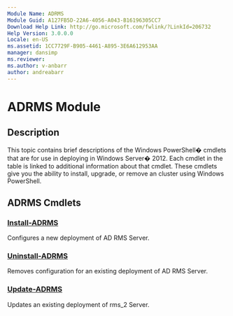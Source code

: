 ```yaml
---
Module Name: ADRMS
Module Guid: A127FB5D-22A6-4056-A043-B16196305CC7
Download Help Link: http://go.microsoft.com/fwlink/?LinkId=206732
Help Version: 3.0.0.0
Locale: en-US
ms.assetid: 1CC7729F-B905-4461-A895-3E6A612953AA
manager: dansimp
ms.reviewer:
ms.author: v-anbarr
author: andreabarr
---
```


# ADRMS Module
## Description
This topic contains brief descriptions of the Windows PowerShell� cmdlets that are for use in deploying in Windows Server� 2012. Each cmdlet in the table is linked to additional information about that cmdlet. These cmdlets give you the ability to install, upgrade, or remove an cluster using Windows PowerShell.

## ADRMS Cmdlets
### [Install-ADRMS](./Install-ADRMS.md)
Configures a new deployment of AD RMS Server.

### [Uninstall-ADRMS](./Uninstall-ADRMS.md)
Removes configuration for an existing deployment of AD RMS Server.

### [Update-ADRMS](./Update-ADRMS.md)
Updates an existing deployment of rms_2 Server.

